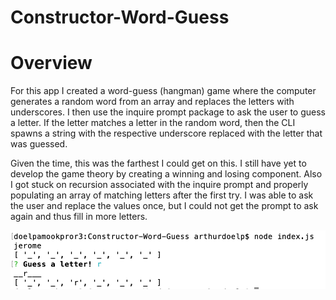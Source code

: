 # Constructor-Word-Guess

# Overview

For this app I created a word-guess (hangman) game where the computer generates a random word from an array and replaces the letters with underscores.  I then use the inquire prompt package to ask the user to guess a letter.  If the letter matches a letter in the random word, then the CLI spawns a string with the respective underscore replaced with the letter that was guessed.

Given the time, this was the farthest I could get on this.  I still have yet to develop the game theory by creating a winning and losing component.  Also I got stuck on recursion associated with the inquire prompt and properly populating an array of matching letters after the first try.  I was able to ask the user and replace the values once, but I could not get the prompt to ask again and thus fill in more letters.

<img src="./ScreenShot.png">